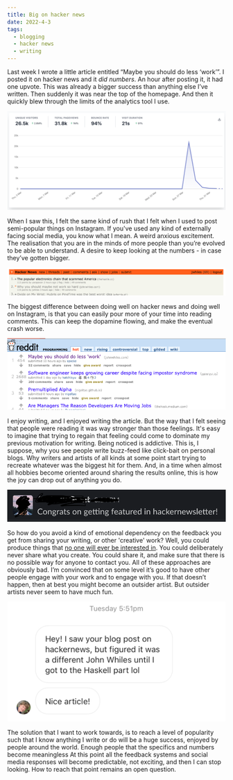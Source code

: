 ```yaml
---
title: Big on hacker news
date: 2022-4-3
tags: 
  - blogging
  - hacker news
  - writing
---
```


Last week I wrote a little article entitled “Maybe you should do less ‘work’”. I posted it on hacker news and it *did numbers*. An hour after posting it, it had one upvote. This was already a bigger success than anything else I’ve written. Then suddenly it was near the top of the homepage. And then it quickly blew through the limits of the analytics tool I use. 

![IMG](/hn/plausible.png)

When I saw this, I felt the same kind of rush that I felt when I used to post semi-popular things on Instagram. If you've used any kind of externally facing social media, you know what I mean. A weird anxious excitement. The realisation that you are in the minds of more people than you’re evolved to be able to understand. A desire to keep looking at the numbers - in case they’ve gotten bigger. 

![IMG](/hn/hn-69.png)

The biggest difference between doing well on hacker news and doing well on Instagram, is that you can easily pour more of your time into reading comments. This can keep the dopamine flowing, and make the eventual crash worse.

![IMG](/hn/reddit.png)

I enjoy writing, and I enjoyed writing the article. But the way that I felt seeing that people were reading it was way stronger than those feelings. It's easy to imagine that trying to regain that feeling could come to dominate my previous motivation for writing. Being noticed is addictive. This is, I suppose, why you see people write buzz-feed like click-bait on personal blogs. Why writers and artists of all kinds at some point start trying to recreate whatever was the biggest hit for them. And, in a time when almost all hobbies become oriented around sharing the results online, this is how the joy can drop out of anything you do.

![IMG](/hn/slack.png)

So how do you avoid a kind of emotional dependency on the feedback you get from sharing your writing, or other 'creative' work? Well, you could produce things that [no one will ever be interested in](https://johnwhiles.bandcamp.com/). You could deliberately never share what you create. You could share it, and make sure that there is no possible way for anyone to contact you. All of these approaches are obviously bad. I’m convinced that on some level it’s good to have other people engage with your work and to engage with you. If that doesn’t happen, then at best you might become an outsider artist. But outsider artists never seem to have much fun.

![IMG](/hn/i.png)

The solution that I want to work towards, is to reach a level of popularity such that I know anything I write or do will be a huge success, enjoyed by people around the world. Enough people that the specifics and numbers become meaningless At this point all the feedback systems and social media responses will become predictable, not exciting, and then I can stop looking. How to reach that point remains an open question.

